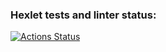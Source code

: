 ### Hexlet tests and linter status:
[![Actions Status](https://github.com/yeromin/frontend-project-46/workflows/hexlet-check/badge.svg)](https://github.com/yeromin/frontend-project-46/actions)